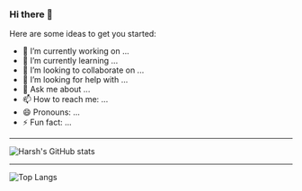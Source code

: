 ### Hi there 👋


Here are some ideas to get you started:

- 🔭 I’m currently working on ...
- 🌱 I’m currently learning ...
- 👯 I’m looking to collaborate on ...
- 🤔 I’m looking for help with ...
- 💬 Ask me about ...
- 📫 How to reach me: ...
- 😄 Pronouns: ...
- ⚡ Fun fact: ...

---

![Harsh's GitHub stats](https://github-readme-stats.vercel.app/api?username=Harsh-0911&show_icons=true&count_private=true)

---

![Top Langs](https://github-readme-stats.vercel.app/api/top-langs/?username=Harsh-0911&langs_count=8)
